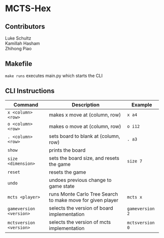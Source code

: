 # MCTS-Hex

## Contributors

Luke Schultz <br>
Kamillah Hasham <br>
Zhihong Piao <br>

## Makefile

`make runs`
executes main.py which starts the CLI

## CLI Instructions

| Command | Description | Example |
| --- | --- | --- |
| `x <column><row>` | makes x move at (column, row) | `x a4` |
| `o <column><row>` | makes o move at (column, row) | `o i12` |
| `. <column><row>` | sets board to blank at (column, row) | `. a3` |
| `show` | prints the board | |
| `size <dimension>` | sets the board size, and resets the game | `size 7` |
| `reset`| resets the game | |
| `undo` | undoes previous change to game state | |
| `mcts <player>` | runs Monte Carlo Tree Search to make move for given player | `mcts x` |
| `gameversion <version>` | selects the version of board implementation | `gameversion 2` |
| `mctsversion <version>` | selects the version of mcts implementation | `mctsversion 0` |
